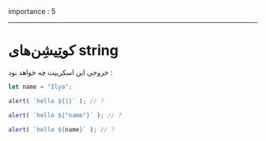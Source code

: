 importance : 5

---

# کوتِیشِن‌های string

خروجی این اسکریپت چه خواهد بود :

```js
let name = "Ilya";

alert( `hello ${1}` ); // ?

alert( `hello ${"name"}` ); // ?

alert( `hello ${name}` ); // ?
```
